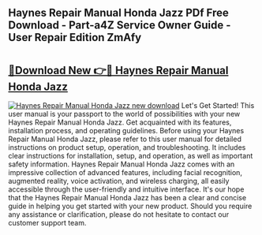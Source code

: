 ## Haynes Repair Manual Honda Jazz PDf Free Download - Part-a4Z Service Owner Guide - User Repair Edition ZmAfy

# <h2><a href="http://bc61888.oget.top/?id=Haynes+Repair+Manual+Honda+Jazz">🔗Download New 👉🔴 Haynes Repair Manual Honda Jazz</a></h2>

[![Haynes Repair Manual Honda Jazz new download](https://i.imgur.com/5g1atiW.png)](http://bc61888.oget.top/?id=Haynes+Repair+Manual+Honda+Jazz)
Let's Get Started! This user manual is your passport to the world of possibilities with your new Haynes Repair Manual Honda Jazz. Get acquainted with its features, installation process, and operating guidelines. Before using your Haynes Repair Manual Honda Jazz, please refer to this user manual for detailed instructions on product setup, operation, and troubleshooting. It includes clear instructions for installation, setup, and operation, as well as important safety information. Haynes Repair Manual Honda Jazz comes with an impressive collection of advanced features, including facial recognition, augmented reality, voice activation, and wireless charging, all easily accessible through the user-friendly and intuitive interface. It's our hope that the Haynes Repair Manual Honda Jazz has been a clear and concise guide in helping you get started with your new product. Should you require any assistance or clarification, please do not hesitate to contact our customer support team.
